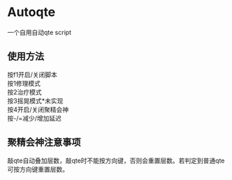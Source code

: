 # Autoqte
 一个自用自动qte script

## 使用方法
 按f1开启/关闭脚本  
 按1修理模式  
 按2治疗模式  
 按3摇晃模式*未实现  
 按4开启/关闭聚精会神  
 按-/=减少/增加延迟  
 
## 聚精会神注意事项
 敲qte自动叠加层数，敲qte时不能按方向键，否则会重置层数。若判定到普通qte可按方向键重置层数。
